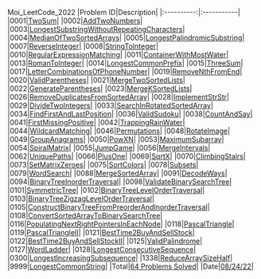 Moi_LeetCode_2022
|Problem ID|Description|
|:----------:|:-----------|
|0001|[TwoSum](src/main/java/moi/leetcode2022/problems/P0001_TwoSum.java)|
|0002|[AddTwoNumbers](src/main/java/moi/leetcode2022/problems/P0002_AddTwoNumbers.java)|
|0003|[LongestSubstringWithoutRepeatingCharacters](src/main/java/moi/leetcode2022/problems/P0003_LongestSubstringWithoutRepeatingCharacters.java)|
|0004|[MedianOfTwoSortedArrays](src/main/java/moi/leetcode2022/problems/P0004_MedianOfTwoSortedArrays.java)|
|0005|[LongestPalindromicSubstring](src/main/java/moi/leetcode2022/problems/P0005_LongestPalindromicSubstring.java)|
|0007|[ReverseInteger](src/main/java/moi/leetcode2022/problems/P0007_ReverseInteger.java)|
|0008|[StringToInteger](src/main/java/moi/leetcode2022/problems/P0008_StringToInteger.java)|
|0010|[RegularExpressionMatching](src/main/java/moi/leetcode2022/problems/P0010_RegularExpressionMatching.java)|
|0011|[ContainerWithMostWater](src/main/java/moi/leetcode2022/problems/P0011_ContainerWithMostWater.java)|
|0013|[RomanToInteger](src/main/java/moi/leetcode2022/problems/P0013_RomanToInteger.java)|
|0014|[LongestCommonPrefix](src/main/java/moi/leetcode2022/problems/P0014_LongestCommonPrefix.java)|
|0015|[ThreeSum](src/main/java/moi/leetcode2022/problems/P0015_ThreeSum.java)|
|0017|[LetterCombinationsOfPhoneNumber](src/main/java/moi/leetcode2022/problems/P0017_LetterCombinationsOfPhoneNumber.java)|
|0019|[RemoveNthFromEnd](src/main/java/moi/leetcode2022/problems/P0019_RemoveNthFromEnd.java)|
|0020|[ValidParentheses](src/main/java/moi/leetcode2022/problems/P0020_ValidParentheses.java)|
|0021|[MergeTwoSortedLists](src/main/java/moi/leetcode2022/problems/P0021_MergeTwoSortedLists.java)|
|0022|[GenerateParentheses](src/main/java/moi/leetcode2022/problems/P0022_GenerateParentheses.java)|
|0023|[MergeKSortedLists](src/main/java/moi/leetcode2022/problems/P0023_MergeKSortedLists.java)|
|0026|[RemoveDuplicatesFromSortedArray](src/main/java/moi/leetcode2022/problems/P0026_RemoveDuplicatesFromSortedArray.java)|
|0028|[ImplementStrStr](src/main/java/moi/leetcode2022/problems/P0028_ImplementStrStr.java)|
|0029|[DivideTwoIntegers](src/main/java/moi/leetcode2022/problems/P0029_DivideTwoIntegers.java)|
|0033|[SearchInRotatedSortedArray](src/main/java/moi/leetcode2022/problems/P0033_SearchInRotatedSortedArray.java)|
|0034|[FindFirstAndLastPosition](src/main/java/moi/leetcode2022/problems/P0034_FindFirstAndLastPosition.java)|
|0036|[ValidSudoku](src/main/java/moi/leetcode2022/problems/P0036_ValidSudoku.java)|
|0038|[CountAndSay](src/main/java/moi/leetcode2022/problems/P0038_CountAndSay.java)|
|0041|[FirstMissingPositive](src/main/java/moi/leetcode2022/problems/P0041_FirstMissingPositive.java)|
|0042|[TrappingRainWater](src/main/java/moi/leetcode2022/problems/P0042_TrappingRainWater.java)|
|0044|[WildcardMatching](src/main/java/moi/leetcode2022/problems/P0044_WildcardMatching.java)|
|0046|[Permutations](src/main/java/moi/leetcode2022/problems/P0046_Permutations.java)|
|0048|[RotateImage](src/main/java/moi/leetcode2022/problems/P0048_RotateImage.java)|
|0049|[GroupAnagrams](src/main/java/moi/leetcode2022/problems/P0049_GroupAnagrams.java)|
|0050|[PowXN](src/main/java/moi/leetcode2022/problems/P0050_PowXN.java)|
|0053|[MaximumSubarray](src/main/java/moi/leetcode2022/problems/P0053_MaximumSubarray.java)|
|0054|[SpiralMatrix](src/main/java/moi/leetcode2022/problems/P0054_SpiralMatrix.java)|
|0055|[JumpGame](src/main/java/moi/leetcode2022/problems/P0055_JumpGame.java)|
|0056|[MergeIntervals](src/main/java/moi/leetcode2022/problems/P0056_MergeIntervals.java)|
|0062|[UniquePaths](src/main/java/moi/leetcode2022/problems/P0062_UniquePaths.java)|
|0066|[PlusOne](src/main/java/moi/leetcode2022/problems/P0066_PlusOne.java)|
|0069|[SqrtX](src/main/java/moi/leetcode2022/problems/P0069_SqrtX.java)|
|0070|[ClimbingStairs](src/main/java/moi/leetcode2022/problems/P0070_ClimbingStairs.java)|
|0073|[SetMatrixZeroes](src/main/java/moi/leetcode2022/problems/P0073_SetMatrixZeroes.java)|
|0075|[SortColors](src/main/java/moi/leetcode2022/problems/P0075_SortColors.java)|
|0078|[Subsets](src/main/java/moi/leetcode2022/problems/P0078_Subsets.java)|
|0079|[WordSearch](src/main/java/moi/leetcode2022/problems/P0079_WordSearch.java)|
|0088|[MergeSortedArray](src/main/java/moi/leetcode2022/problems/P0088_MergeSortedArray.java)|
|0091|[DecodeWays](src/main/java/moi/leetcode2022/problems/P0091_DecodeWays.java)|
|0094|[BinaryTreeInorderTraversal](src/main/java/moi/leetcode2022/problems/P0094_BinaryTreeInorderTraversal.java)|
|0098|[ValidateBinarySearchTree](src/main/java/moi/leetcode2022/problems/P0098_ValidateBinarySearchTree.java)|
|0101|[SymmetricTree](src/main/java/moi/leetcode2022/problems/P0101_SymmetricTree.java)|
|0102|[BinaryTreeLevelOrderTraversal](src/main/java/moi/leetcode2022/problems/P0102_BinaryTreeLevelOrderTraversal.java)|
|0103|[BinaryTreeZigzagLevelOrderTraversal](src/main/java/moi/leetcode2022/problems/P0103_BinaryTreeZigzagLevelOrderTraversal.java)|
|0105|[ConstructBinaryTreeFromPreorderAndInorderTraversal](src/main/java/moi/leetcode2022/problems/P0105_ConstructBinaryTreeFromPreorderAndInorderTraversal.java)|
|0108|[ConvertSortedArrayToBinarySearchTree](src/main/java/moi/leetcode2022/problems/P0108_ConvertSortedArrayToBinarySearchTree.java)|
|0116|[PopulatingNextRightPointersInEachNode](src/main/java/moi/leetcode2022/problems/P0116_PopulatingNextRightPointersInEachNode.java)|
|0118|[PascalTriangle](src/main/java/moi/leetcode2022/problems/P0118_PascalTriangle.java)|
|0119|[PascalTriangleII](src/main/java/moi/leetcode2022/problems/P0119_PascalTriangleII.java)|
|0121|[BestTime2BuyAndSellStock](src/main/java/moi/leetcode2022/problems/P0121_BestTime2BuyAndSellStock.java)|
|0122|[BestTime2BuyAndSellStockII](src/main/java/moi/leetcode2022/problems/P0122_BestTime2BuyAndSellStockII.java)|
|0125|[ValidPalindrome](src/main/java/moi/leetcode2022/problems/P0125_ValidPalindrome.java)|
|0127|[WordLadder](src/main/java/moi/leetcode2022/problems/P0127_WordLadder.java)|
|0128|[LongestConsecutiveSequence](src/main/java/moi/leetcode2022/problems/P0128_LongestConsecutiveSequence.java)|
|0300|[LongestIncreasingSubsequence](src/main/java/moi/leetcode2022/problems/P0300_LongestIncreasingSubsequence.java)|
|1338|[ReduceArraySizeHalf](src/main/java/moi/leetcode2022/problems/P1338_ReduceArraySizeHalf.java)|
|9999|[LongestCommonString](src/main/java/moi/leetcode2022/problems/P9999_LongestCommonString.java)|
|Total|[64 Problems Solved](src/main/java/moi/leetcode2022/problems)|
|Date|[08/24/22](src/main/java/moi/leetcode2022/problems)|

